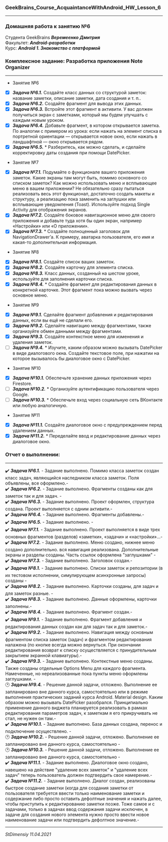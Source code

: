 ### GeekBrains_Course_AcquaintanceWithAndroid_HW_Lesson_6
---
### Домашняя работа к занятию №6
Студента GeekBrains ***Веремеенко Дмитрия***    
Факультет: ***Android-разработки***    
Курс: ***Android 1. Знакомство с платформой***    
### Комплексное задание: Разработка приложения Note Organizer
---
- Занятие №6
- [X] ***Задача №6.1.***	Создайте класс данных со структурой заметок: название заметки, описание заметки, дата создания и т. п..   
- [X] ***Задача №6.2.***	Создайте фрагмент для вывода этих данных.    
- [X] ***Задача №6.3.***	Встройте этот фрагмент в активити. У вас должен получиться экран с заметками, который мы будем улучшать с каждым новым уроком. 
- [X] ***Задача №6.4.***	Добавьте фрагмент, в котором открывается заметка. По аналогии с примером из урока: если нажать на элемент списка в портретной ориентации — открывается новое окно, если нажать в ландшафтной — окно открывается рядом. 
- [X] ***Задача №6.5.***	* Разберитесь, как можно сделать, и сделайте корректировку даты создания при помощи DatePicker. 
- Занятие №7
- [X] ***Задача №7.1.***	Подумайте о функционале вашего приложения заметок. Какие экраны там могут быть, помимо основного со списком заметок? Как можно использовать меню и всплывающее меню в вашем приложении? Не обязательно сразу пытаться реализовать весь этот функционал,  достаточно создать макеты и структуру, а реализацию пока заменить на заглушки или всплывающие уведомления (Toast). Используйте подход Single Activity для отображения экранов.  
- [X] ***Задача №7.2.***	Создайте боковое навигационное меню для своего приложения и добавьте туда хотя бы один экран, например «Настройки» или «О приложении».    
- [X] ***Задача №7.3.***	* Создайте полноценный заголовок для NavigationDrawer’а. К примеру, аватарка пользователя, его имя и какая-то дополнительная информация. 
- Занятие №8
- [X] ***Задача №8.1.***	Создайте список ваших заметок.   
- [X] ***Задача №8.2.***	Создайте карточку для элемента списка.    
- [X] ***Задача №8.3.***	Класс данных, созданный на шестом уроке, используйте для заполнения карточки списка. 
- [X] ***Задача №8.4.***	* Создайте фрагмент для редактирования данных в конкретной карточке. Этот фрагмент пока можно вызвать через основное меню.
- Занятие №9
- [X] ***Задача №9.1.***	Сделайте фрагмент добавления и редактирования данных, если вы ещё не сделали его.   
- [X] ***Задача №9.2.***	Сделайте навигацию между фрагментами, также организуйте обмен данными между фрагментами.    
- [X] ***Задача №9.3.***	Создайте контекстное меню для изменения и удаления заметок. 
- [ ] ***Задача №9.4.***	* Изучите, каким образом можно вызывать DatePicker в виде диалогового окна. Создайте текстовое поле, при нажатии на которое вызывалось бы диалоговое окно с DatePicker.
- Занятие №10
- [X] ***Задача №10.1.***	Обеспечьте хранение данных приложения через Firestore.   
- [ ] ***Задача №10.2.***	* Организуйте аутентификацию пользователя через Google.    
- [ ] ***Задача №10.3.***	* Обеспечьте вход через социальную сеть ВКонтакте или любую аналогичную.
- Занятие №11
- [X] ***Задача №11.1.***	Создайте диалоговое окно с предупреждением перед удалением данных.   
- [X] ***Задача №11.2.***	* Переделайте ввод и редактирование данных через диалоговое окно.    

### Отчет о выполнении:
---    
:heavy_check_mark: ***Задача №6.1.***  - Задание выполнено. Помимо класса заметок создан класс задач, являющийся наследником класса заметок. Поля объявлены, все оформлено.-    
:heavy_check_mark: ***Задача №6.2.*** - Задание выполнено. Фрагменты созданы как для заметок так и для задач. -    
:heavy_check_mark: ***Задача №6.3.*** - Задание выполнено. Проект оформлен, структура создана. Проект выполняется с одним активити.-       
:heavy_check_mark: ***Задача №6.4.***	 - Задание выполнено. Фрагменты добавлены.-  
:heavy_check_mark: ***Задача №6.5.***	 - Задание выполнено. -  
:heavy_check_mark: ***Задача №7.1.***	 - Задание выполнено. Проект выполняется в виде трех основных фрагментов (разделов) «заметки», «задачи» и «настройки»...-            
:heavy_check_mark: ***Задача №7.2.***	 - Задание выполнено. Меню создано, нижнее меню создано дополнительно. вся навигация реализована. Дополнительные экраны и разделы созданы.
 Часть ссылок оформлена "заглушками" -        
:heavy_check_mark: ***Задача №7.3.***	 - Задание выполнено. Заголовок создан.-    
:heavy_check_mark: ***Задача №8.1.***	 - Задание выполнено. Списки заметок и репозитории (в их тестовом исполнении, симулирующем асинхронные запросы) созданы -            
:heavy_check_mark: ***Задача №8.2.***	 - Задание выполнено. Карточки созданы, для задач и для заметок разные. -        
:heavy_check_mark: ***Задача №8.3.***	 - Задание выполнено. Данные оформлены, карточки заполнены.-        
:heavy_check_mark: ***Задача №8.4.***	 - Задание выполнено. Фрагмент создан.-     
:heavy_check_mark: ***Задача №9.1.***	 - Задание выполнено. Фрагмент добавления и редактирования данных создан как для задач так и для заметок.-            
:heavy_check_mark: ***Задача №9.2.***	 - Задание выполнено. Навигация между основным фрагментом списка заметок (задач) и фрагментом редактирования налажена (по кнопке всегда можно вернуться.
 При окончании редактирования возврат к списку осуществляется с принудительным закрытием экранной клавиатуры).-        
:heavy_check_mark: ***Задача №9.3.***	 - Задание выполнено. Контекстные меню созданы. Также созданы отдельные Options Menu для каждого фрагмента. Намеченные, но нереализованные пока пункты меню оформлены заглушками. -        
:clock2: ***Задача №9.4.***	 - Решение данной задачи, отложено. Выполнение ее запланировано вне данного курса, самостоятельно или в режиме выполнения практических заданий курса Android. Material design.
 Каким образом можно вызывать DatePicker разобрался. Принципиально применение данного виджета планируется реализовать в рамках редактирования параметров задач, к заметкам я его прикручивать не стал, не нужен он там.-     
:heavy_check_mark: ***Задача №10.1.***	 - Задание выполнено. База данных создана, перенос и подключение осуществлено. -            
:clock2: ***Задача №10.2.***	 - Решение данной задачи, отложено. Выполнение ее запланировано вне данного курса, самостоятельно -        
:clock2: ***Задача №10.3.***	 - Решение данной задачи, отложено. Выполнение ее запланировано вне данного курса, самостоятельно -   
:heavy_check_mark: ***Задача №11.1.***	 - Задание выполнено. Диалоговое окно создано, навешено на действие "удаление всех заметок" и "удаление всех задач" теперь пользователь должен подтвердить свое намерение.-            
:heavy_check_mark: ***Задача №11.2.***	 - Задание выполнено. Диалог создан, реализованы быстрое создание заметки (когда для создания заметки от пользователя требуется ввести только наименование заметки и
 содержание либо просто оставить дефолтные значения и нажать далее, чтобы приступить к редактированию заметки позже. Тоже самое и с задачами, только в задачах ввод содержания задачи исключен, в задаче для создания нового
 элемента нужно просто ввести новое наименование задачи или подтвердить дефолтное значение.-       

  

---   

*StDimensiy 11.04.2021*

